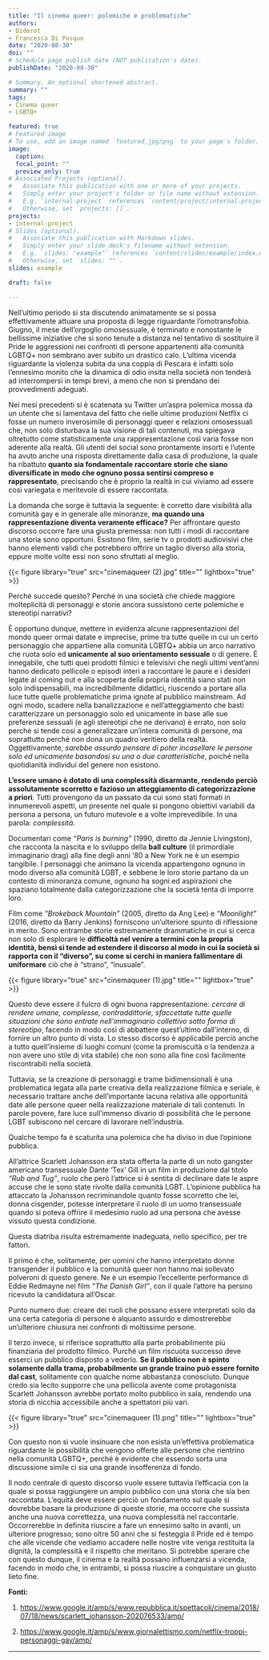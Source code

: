 ```yaml
---
title: "Il cinema queer: polemiche e problematiche"
authors:
- Diderot
- Francesca Di Pasquo  
date: "2020-08-30"
doi: ""
# Schedule page publish date (NOT publication's date).
publishDate: "2020-08-30"

# Summary. An optional shortened abstract.
summary: ""
tags:
- Cinema queer
- LGBTQ+

featured: true
# Featured image
# To use, add an image named `featured.jpg/png` to your page's folder. 
image:
  caption: 
  focal_point: ""
  preview_only: true
# Associated Projects (optional).
#   Associate this publication with one or more of your projects.
#   Simply enter your project's folder or file name without extension.
#   E.g. `internal-project` references `content/project/internal-project/index.md`.
#   Otherwise, set `projects: []`.
projects:
- internal-project
# Slides (optional).
#   Associate this publication with Markdown slides.
#   Simply enter your slide deck's filename without extension.
#   E.g. `slides: "example"` references `content/slides/example/index.md`.
#   Otherwise, set `slides: ""`.
slides: example

draft: false

---
```


Nell’ultimo periodo si sta discutendo animatamente se si possa effettivamente attuare una proposta di legge riguardante l’omotransfobia. Giugno, il mese dell’orgoglio omosessuale, è terminato e nonostante le bellissime iniziative che si sono tenute a distanza nel tentativo di sostituire il Pride le aggressioni nei confronti di persone appartenenti alla comunità LGBTQ+ non sembrano aver subito un drastico calo. L’ultima vicenda riguardante la violenza subita da una coppia di Pescara è infatti solo l’ennesimo monito che la dinamica di odio insita nella società non tenderà ad interrompersi in tempi brevi,  a meno che non si prendano dei provvedimenti adeguati. 

Nei mesi precedenti si è scatenata su Twitter un’aspra polemica mossa da un utente che si lamentava del fatto che nelle ultime produzioni Netflix ci fosse un numero inverosimile di personaggi queer e relazioni omosessuali che, non solo disturbava la sua visione di tali contenuti, ma spiegava oltretutto come statisticamente una rappresentazione così varia fosse non aderente alla realtà. Gli utenti del social sono prontamente insorti e l’utente ha avuto anche una risposta direttamente dalla casa di produzione, la quale ha ribattuto **quanto sia fondamentale raccontare storie che siano diversificate in modo che ognuno possa sentirsi compreso e rappresentato**, precisando che è proprio la realtà in cui viviamo ad essere così variegata e meritevole di essere raccontata. 

La domanda che sorge è tuttavia la seguente: è corretto dare visibilità alla comunità gay e in generale alle minoranze, **ma quando una rappresentazione diventa veramente efficace?**
Per affrontare questo discorso occorre fare una giusta premessa: non tutti i modi di raccontare una storia sono opportuni. Esistono film, serie tv o prodotti audiovisivi che hanno elementi validi che potrebbero offrire un taglio diverso alla storia, eppure molte volte essi non sono sfruttati al meglio. 

{{< figure library="true" src="cinemaqueer (2).jpg" title="" lightbox="true" >}}

Perché succede questo? 
Perché in una società che chiede maggiore molteplicità di personaggi e storie ancora sussistono certe polemiche e stereotipi narrativi?

È opportuno dunque, mettere in evidenza alcune rappresentazioni del mondo queer ormai datate e imprecise, prime tra tutte quelle in cui un certo personaggio che appartiene alla comunità LGBTQ+ abbia un arco narrativo che ruota solo ed **unicamente al suo orientamento sessuale** o di genere. È innegabile, che tutti quei prodotti filmici e televisivi che negli ultimi vent’anni hanno dedicato pellicole o episodi interi a raccontare le paure e i desideri legate al coming out e alla scoperta della propria identità siano stati non solo indispensabili, ma incredibilmente didattici, riuscendo a portare alla luce tutte quelle problematiche prima ignote al pubblico mainstream. Ad ogni modo, scadere nella banalizzazione e nell’atteggiamento che basti caratterizzare un personaggio solo ed unicamente in base alle sue preferenze sessuali (e agli stereotipi che ne derivano) è errato, non solo perché si tende così a generalizzare un’intera comunità di persone, ma soprattutto perché non dona un quadro veritiero della realtà. Oggettivamente, *sarebbe assurdo pensare di poter incasellare le persone solo ed unicamente basandosi su una o due caratteristiche*, poiché nella quotidianità individui del genere non esistono. 

**L’essere umano è dotato di una complessità disarmante, rendendo perciò assolutamente scorretto e fazioso un atteggiamento di categorizzazione a priori**. Tutti provengono da un passato da cui sono stati formati in innumerevoli aspetti, un presente nel quale si pongono obiettivi variabili da persona a persona, un futuro mutevole e a volte imprevedibile. In una parola: *complessità*.

Documentari come *“Paris is burning”* (1990, diretto da Jennie Livingston), che racconta la nascita e lo sviluppo della **ball culture** (il primordiale immaginario drag) alla fine degli anni ‘80 a New York ne è un esempio tangibile. I personaggi che animano la vicenda appartengono ognuno in modo diverso alla comunità LGBT, e sebbene le loro storie partano da un contesto di minoranza comune, ognuno ha sogni ed aspirazioni che spaziano totalmente dalla categorizzazione che la società tenta di imporre loro. 

Film come *“Brokeback Mountain”* (2005, diretto da Ang Lee) e *“Moonlight”* (2016, diretto da Barry Jenkins) forniscono un’ulteriore spunto di riflessione in merito. Sono entrambe storie estremamente drammatiche in cui si cerca non solo di esplorare le **difficoltà nel venire a termini con la propria identità, bensì si tende ad estendere il discorso al modo in cui la società si rapporta con il “diverso”, su come si cerchi in maniera fallimentare di uniformare** ciò che è “strano”, “inusuale”.

{{< figure library="true" src="cinemaqueer (1).jpg" title="" lightbox="true" >}}

Questo deve essere il fulcro di ogni buona rappresentazione: *cercare di rendere umane, complesse, contraddittorie, sfaccettate tutte quelle situazioni che sono entrate nell’immaginario collettivo sotto forma di stereotipo*, facendo in modo così di abbattere quest’ultimo dall’interno, di fornire un altro punto di vista. Lo stesso discorso è applicabile perciò anche a tutto quell’insieme di luoghi comuni (come la promiscuità o la tendenza a non avere uno stile di vita stabile) che non sono alla fine così facilmente riscontrabili nella società.

Tuttavia, se la creazione di personaggi e trame bidimensionali è una problematica legata alla parte creativa della realizzazione filmica e seriale, è necessario trattare anche dell’importante lacuna relativa alle opportunità date alle persone queer nella realizzazione materiale di tali contenuti. In parole povere, fare luce sull’immenso divario di possibilità che le persone LGBT subiscono nel cercare di lavorare nell’industria.

Qualche tempo fa è scaturita una polemica che ha diviso in due l’opinione pubblica. 

All’attrice  Scarlett Johansson era stata offerta la parte di un noto gangster americano transessuale Dante ‘Tex’ Gill in un film in produzione dal titolo *“Rub and Tug”*, ruolo che però l’attrice si è sentita di declinare date le aspre accuse che le sono state rivolte dalla comunità LGBT. L’opinione pubblica ha attaccato la Johansson recriminandole quanto fosse scorretto che lei, donna cisgender, potesse interpretare il ruolo di un uomo transessuale quando si poteva offrire il medesimo ruolo ad una persona che avesse vissuto questa condizione. 

Questa diatriba risulta estremamente inadeguata, nello specifico, per tre fattori. 

Il primo è che, solitamente, per uomini che hanno interpretato donne transgender il pubblico e la comunità queer non hanno mai sollevato polveroni di questo genere. Ne è un esempio l’eccellente performance di Eddie Redmayne nel film *“The Danish Girl”*, con il quale l’attore ha persino ricevuto la candidatura all’Oscar. 

Punto numero due: creare dei ruoli che possano essere interpretati solo da una certa categoria di persone è alquanto assurdo e dimostrerebbe un’ulteriore chiusura nei confronti di moltissime persone. 

Il terzo invece, si riferisce soprattutto alla parte probabilmente più finanziaria del prodotto filmico. Purché un film riscuota successo deve esserci un pubblico disposto a vederlo. **Se il pubblico non è spinto solamente dalla trama, probabilmente un grande traino può essere fornito dal cast**, solitamente con qualche nome abbastanza conosciuto. Dunque credo sia lecito supporre che una pellicola avente come protagonista Scarlett Johansson avrebbe portato molto pubblico in sala, rendendo una storia di nicchia accessibile anche a spettatori più vari. 

{{< figure library="true" src="cinemaqueer (1).png" title="" lightbox="true" >}}

Con questo non si vuole insinuare che non esista un’effettiva problematica riguardante le possibilità che vengono offerte alle persone che rientrino nella comunità LGBTQ+, perché è evidente che essendo sorta una discussione simile ci sia una grande insofferenza di fondo. 

Il nodo centrale di questo discorso vuole essere tuttavia l’efficacia con la quale si possa raggiungere un ampio pubblico con una storia che sia ben raccontata. L’equità deve essere perciò un fondamento sul quale si dovrebbe basare la produzione di queste storie, ma occorre che sussista anche una nuova correttezza, una nuova complessità nel raccontarle. 
Occorrerebbe in definita riuscire a fare un ennesimo salto in avanti, un ulteriore progresso; sono oltre 50 anni che si festeggia il Pride ed è tempo che alle vicende che vediamo accadere nelle nostre vite venga restituita la dignità, la complessità e il rispetto che meritano. Si potrebbe sperare che con questo dunque, il cinema e la realtà possano influenzarsi a vicenda, facendo in modo che, in entrambi, si possa riuscire a conquistare un giusto lieto fine.

**Fonti:**

1. https://www.google.it/amp/s/www.repubblica.it/spettacoli/cinema/2018/07/18/news/scarlett_johansson-202076533/amp/

2. https://www.google.it/amp/s/www.giornalettismo.com/netflix-troppi-personaggi-gay/amp/ 

---
